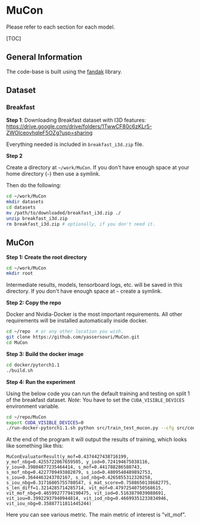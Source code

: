 # MuCon

Please refer to each section for each model.

[TOC]

## General Information

The code-base is built using the [fandak](https://github.com/yassersouri/fandak) library.

## Dataset

### Breakfast

**Step 1**:
Downloading Breakfast dataset with I3D features: https://drive.google.com/drive/folders/1TwwCF80c6zKLr5-ZWOlceoyhqleF5OZg?usp=sharing

Everything needed is included in `breakfast_i3d.zip` file.

**Step 2**

Create a directory at `~/work/MuCon`. If you don't have enough space at your home directory (`~`) then use a symlink.

Then do the following:

```bash
cd ~/work/MuCon
mkdir datasets
cd datasets
mv /path/to/downloaded/breakfast_i3d.zip ./
unzip breakfast_i3d.zip
rm breakfast_i3d.zip # optionally, if you don't need it.
```

## MuCon

**Step 1: Create the root directory**

```bash
cd ~/work/MuCon
mkdir root
```

Intermediate results, models, tensorboard logs, etc. will be saved in this directory. If you don't have enough space at `~` create a symlink.

**Step 2: Copy the repo**

Docker and Nvidia-Docker is the most important requirements. All other requirements will be installed automatically inside docker.

```bash
cd ~/repo  # or any other location you wish.
git clone https://github.com/yassersouri/MuCon.git
cd MuCon
```

**Step 3: Build the docker image**

```bash
cd docker/pytorch1.1
./build.sh
```

**Step 4: Run the experiment**

Using the below code you can run the default training and testing on split 1 of the breakfast dataset.
_Note_: You have to set the `CUDA_VISIBLE_DEVICES` environment variable.
```bash
cd ~/repo/MuCon
export CUDA_VISIBLE_DEVICES=0
./run-docker-pytorch1.1.sh python src/train_test_mucon.py --cfg src/configs/docker/inside.yaml --set dataset.split 1
```

At the end of the program it will output the results of training, which looks like something like this:

```
MuConEvaluatorResult(y_mof=0.4374427438716199, y_mof_nbg=0.4255722067659505, y_iod=0.724194675038116, y_iou=0.39804877235464414, s_mof=0.441788286580743, s_mof_nbg=0.4227709493882079, s_iod=0.4809540489892753, s_iou=0.3644463243702167, s_iod_nbg=0.4265855312320258, s_iou_nbg=0.31716805755780547, s_mat_score=0.7588650138682775, s_len_diff=1.3214285714285714, vit_mof=0.47972540750568615, vit_mof_nbg=0.46599277794190475, vit_iod=0.5163879039088691, vit_iou=0.39922937940944814, vit_iod_nbg=0.46699351233834946, vit_iou_nbg=0.35887711811445244)
```

Here you can see various metric. The main metric of interest is "vit_mof".
